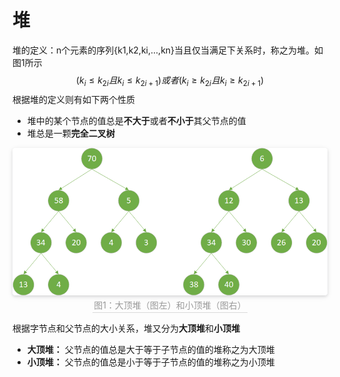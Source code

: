 # 堆
堆的定义：n个元素的序列{k1,k2,ki,…,kn}当且仅当满足下关系时，称之为堆。如图1所示
$$(k_i \leq k_{2i} 且 k_i \leq k_{2i+1}) 或者 (k_i \geq k_{2i} 且 k_i \geq k_{2i+1})$$
根据堆的定义则有如下两个性质
- 堆中的某个节点的值总是**不大于**或者**不小于**其父节点的值
- 堆总是一颗**完全二叉树**

<center>
    <img style="border-radius: 0.3125em;
    box-shadow: 0 2px 4px 0 rgba(34,36,38,.12),0 2px 10px 0 rgba(34,36,38,.08);
    "
    src="./pic/大顶堆和小顶堆.png">
    <br>
    <div style="color:orange; border-bottom: 1px solid #d9d9d9;
    display: inline-block;
    color: #999;
    padding: 2px;">图1：大顶堆（图左）和小顶堆（图右）</div>
</center>
  
根据字节点和父节点的大小关系，堆又分为**大顶堆**和**小顶堆**

- **大顶堆：** 父节点的值总是大于等于子节点的值的堆称之为大顶堆
- **小顶堆：** 父节点的值总是小于等于子节点的值的堆称之为小顶堆

